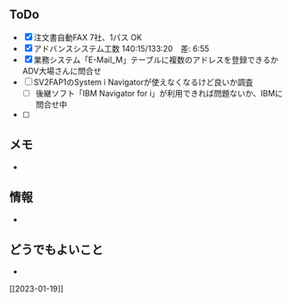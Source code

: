 ## ToDo
- [x] 注文書自動FAX 7社、1パス OK
- [x] アドバンスシステム工数 140:15/133:20　差: 6:55
- [x] 業務システム「E-Mail_M」テーブルに複数のアドレスを登録できるかADV大場さんに問合せ
- [ ] SV2FAP1のSystem i Navigatorが使えなくなるけど良いか調査
	- [ ] 後継ソフト「IBM Navigator for i」が利用できれば問題ないか、IBMに問合せ中
- [ ] 


## メモ
- 


## 情報
- 


## どうでもよいこと
- 


[[2023-01-19]]

